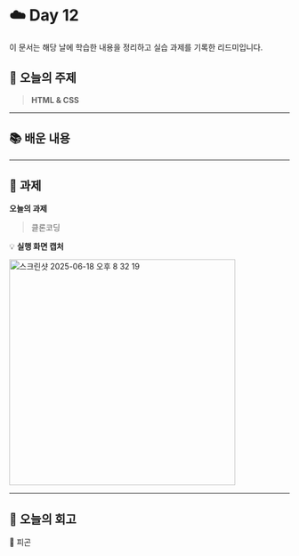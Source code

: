 # ☁️ Day 12
이 문서는 해당 날에 학습한 내용을 정리하고 실습 과제를 기록한 리드미입니다.

## 🔖 오늘의 주제
> **HTML & CSS**

---

## 📚 배운 내용


---

## 📝 과제

**오늘의 과제**
> 클론코딩

💡 **실행 화면 캡처**

<img width="406" alt="스크린샷 2025-06-18 오후 8 32 19" src="https://github.com/user-attachments/assets/ca876694-31da-4dc4-a42d-4ed335ecad1e" />

---

## 💭 오늘의 회고
🥲 피곤
